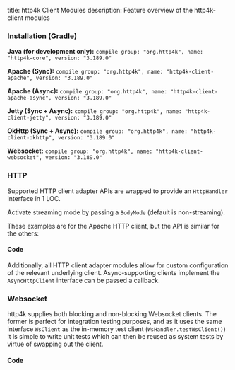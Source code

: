 title: http4k Client Modules
description: Feature overview of the http4k-client modules

### Installation (Gradle)
**Java (for development only):** ```compile group: "org.http4k", name: "http4k-core", version: "3.189.0"```

**Apache (Sync):** ```compile group: "org.http4k", name: "http4k-client-apache", version: "3.189.0"```

**Apache (Async):** ```compile group: "org.http4k", name: "http4k-client-apache-async", version: "3.189.0"```

**Jetty (Sync + Async):** ```compile group: "org.http4k", name: "http4k-client-jetty", version: "3.189.0"```

**OkHttp (Sync + Async):** ```compile group: "org.http4k", name: "http4k-client-okhttp", version: "3.189.0"```

**Websocket:** ```compile group: "org.http4k", name: "http4k-client-websocket", version: "3.189.0"```

### HTTP
Supported HTTP client adapter APIs are wrapped to provide an `HttpHandler` interface in 1 LOC.

Activate streaming mode by passing a `BodyMode` (default is non-streaming).

These examples are for the Apache HTTP client, but the API is similar for the others:

#### Code [<img class="octocat"/>](https://github.com/http4k/http4k/blob/master/src/docs/guide/modules/clients/example_http.kt)
<script src="https://gist-it.appspot.com/https://github.com/http4k/http4k/blob/master/src/docs/guide/modules/clients/example_http.kt"></script>

Additionally, all HTTP client adapter modules allow for custom configuration of the relevant underlying client. Async-supporting clients implement the `AsyncHttpClient` interface can be passed a callback.

### Websocket
http4k supplies both blocking and non-blocking Websocket clients. The former is perfect for integration testing purposes, and as it uses the same interface `WsClient` as the in-memory test client (`WsHandler.testWsClient()`) it is simple to write unit tests which can then be reused as system tests by virtue of swapping out the client.

#### Code [<img class="octocat"/>](https://github.com/http4k/http4k/blob/master/src/docs/guide/modules/clients/example_websocket.kt)
<script src="https://gist-it.appspot.com/https://github.com/http4k/http4k/blob/master/src/docs/guide/modules/clients/example_websocket.kt"></script>
